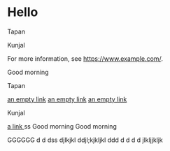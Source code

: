 # Hello
Tapan

Kunjal

For more information, see https://www.example.com/.

Good morning 

Tapan

[an empty link]() [an empty link]() [an empty link]()

Kunjal

[ a link ](https://www.example.com/)
ss
Good morning  Good morning 


GGGGGG
d
d
dss
djlkjkl
ddjl;kjkljkl ddd
d
d
d
d
jlkljjkljk
